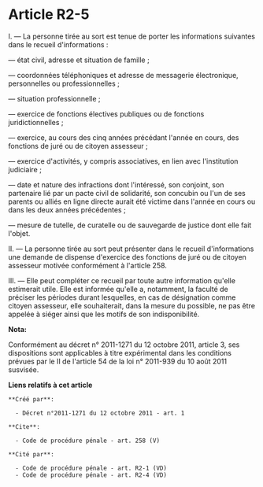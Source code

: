 # Article R2-5

I. ― La personne tirée au sort est tenue de porter les informations suivantes dans le recueil d'informations : 

― état civil, adresse et situation de famille ; 

― coordonnées téléphoniques et adresse de messagerie électronique, personnelles ou professionnelles ; 

― situation professionnelle ; 

― exercice de fonctions électives publiques ou de fonctions juridictionnelles ; 

― exercice, au cours des cinq années précédant l'année en cours, des fonctions de juré ou de citoyen assesseur ; 

― exercice d'activités, y compris associatives, en lien avec l'institution judiciaire ; 

― date et nature des infractions dont l'intéressé, son conjoint, son partenaire lié par un pacte civil de solidarité, son
concubin ou l'un de ses parents ou alliés en ligne directe aurait été victime dans l'année en cours ou dans les deux années
précédentes ; 

― mesure de tutelle, de curatelle ou de sauvegarde de justice dont elle fait l'objet. 

II. ― La personne tirée au sort peut présenter dans le recueil d'informations une demande de dispense d'exercice des
fonctions de juré ou de citoyen assesseur motivée conformément à l'article 258. 

III. ― Elle peut compléter ce recueil par toute autre information qu'elle estimerait utile. Elle est informée qu'elle a,
notamment, la faculté de préciser les périodes durant lesquelles, en cas de désignation comme citoyen assesseur, elle
souhaiterait, dans la mesure du possible, ne pas être appelée à siéger ainsi que les motifs de son indisponibilité.

**Nota:**

Conformément au décret n° 2011-1271 du 12 octobre 2011, article 3, ses dispositions sont applicables à titre expérimental
dans les conditions prévues par le II de l'article 54 de la loi n° 2011-939 du 10 août 2011 susvisée.

**Liens relatifs à cet article**

	**Créé par**:

	  - Décret n°2011-1271 du 12 octobre 2011 - art. 1

	**Cite**:

	  - Code de procédure pénale - art. 258 (V)

	**Cité par**:

	  - Code de procédure pénale - art. R2-1 (VD)
	  - Code de procédure pénale - art. R2-4 (VD)
